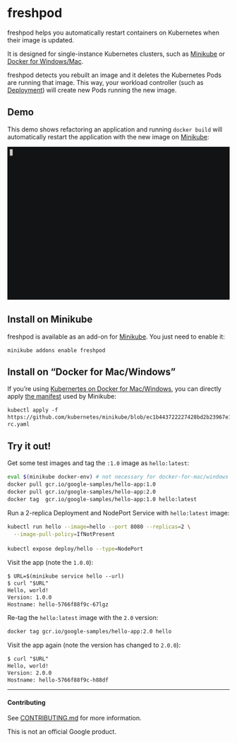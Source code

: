 # freshpod

freshpod helps you automatically restart containers on Kubernetes when their image
is updated.

It is designed for single-instance Kubernetes clusters, such as [Minikube] or
[Docker for Windows/Mac][dfm].

freshpod detects you rebuilt an image and it deletes the Kubernetes Pods are
running that image. This way, your workload controller (such as [Deployment])
will create new Pods running the new image.

[Minikube]: https://github.com/kubernetes/minikube
[dfm]: https://docs.docker.com/docker-for-mac/kubernetes/
[Pods]: https://kubernetes.io/docs/concepts/workloads/pods/pod/
[Deployment]: https://kubernetes.io/docs/concepts/workloads/controllers/deployment/

## Demo

This demo shows refactoring an application and running `docker build`
will automatically restart the application with the new image on [Minikube]:

[![A command line demo of freshpod replacing pods when the image is updated](img/freshpod-demo.gif)](https://asciinema.org/a/dD9UhCIaPw13znirhmGUnNJtd)

## Install on Minikube

freshpod is available as an add-on for [Minikube]. You just need to enable it:

    minikube addons enable freshpod

## Install on “Docker for Mac/Windows”

If you’re using [Kubernertes on Docker for Mac/Windows][dfm], you can directly
apply [the manifest](https://github.com/kubernetes/minikube/blob/master/deploy/addons/freshpod/freshpod-rc.yaml)
used by Minikube:

    kubectl apply -f https://github.com/kubernetes/minikube/blob/ec1b443722227428bd2b23967e1b48d94350a5ac/deploy/addons/freshpod/freshpod-rc.yaml

## Try it out!

Get some test images and tag the `:1.0` image as `hello:latest`:

```sh
eval $(minikube docker-env) # not necessary for docker-for-mac/windows
docker pull gcr.io/google-samples/hello-app:1.0
docker pull gcr.io/google-samples/hello-app:2.0
docker tag  gcr.io/google-samples/hello-app:1.0 hello:latest
```

Run a 2-replica Deployment and NodePort Service with `hello:latest` image:

```sh
kubectl run hello --image=hello --port 8080 --replicas=2 \
  --image-pull-policy=IfNotPresent

kubectl expose deploy/hello --type=NodePort
```

Visit the app (note the `1.0.0`):

```
$ URL=$(minikube service hello --url)
$ curl "$URL"
Hello, world!
Version: 1.0.0
Hostname: hello-5766f88f9c-67lgz
```

Re-tag the `hello:latest` image with the `2.0` version:

```sh
docker tag gcr.io/google-samples/hello-app:2.0 hello
```

Visit the app again (note the version has changed to `2.0.0`):

```
$ curl "$URL"
Hello, world!
Version: 2.0.0
Hostname: hello-5766f88f9c-h88df
```

-----

#### Contributing

See [CONTRIBUTING.md](CONTRIBUTING.md) for more information.

This is not an official Google product.
